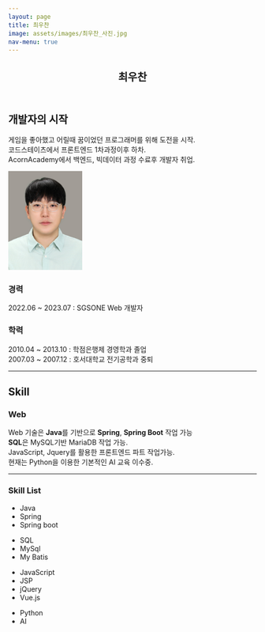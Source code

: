 ```yaml
---
layout: page
title: 최우찬
image: assets/images/최우찬_사진.jpg
nav-menu: true
---
```


<!-- Main -->
<div id="main" class="alt">

<!-- One -->
<section id="one">
	<div class="inner">
		<header class="major">
			<h1>최우찬</h1>
            <link rel="icon" href="assets/images/go-zip_logo.jpg">
		</header>
    <!-- Content -->
    <h2 id="content">개발자의 시작</h2>
    <div class="row">
        <div class="6u 12u$(small)">
            <p>
                게임을 좋아했고 어릴때 꿈이었던 프로그래머를 위해 도전을 시작.
                <br>
                코드스테이츠에서 프론트엔드 1차과정이후 하차.
                <br>
                AcornAcademy에서 백엔드, 빅데이터 과정 수료후 개발자 취업.
            </p>
        </div>
        <div class="6u$ 12u$(small)">
            <img src="assets/images/최우찬_사진.jpg" style="width:150px; height:200px;">
            <p>
            </p>
        </div>
    </div>
    <div class="row">
        <div class="6u 12u$(small)">
            <h3>경력</h3>
            <p>
                2022.06 ~ 2023.07 : SGSONE Web 개발자
            </p>
        </div>
        <div class="6u$ 12u$(small)">
            <h3>학력</h3>
            <p>
                2010.04 ~ 2013.10 : 학점은행제 경영학과 졸업 
                <br/>
                2007.03 ~ 2007.12 : 호서대학교 전기공학과 중퇴 
            </p>
        </div>
        <!-- Break -->
    </div>
    <hr class="major" />
    <!-- Elements -->
    <h2 id="elements">Skill</h2>
        <div class="row 200%">
            <div class="6u 12u$(medium)">
            <h3>Web</h3>
                <p>
                    Web 기술은 <b>Java</b>를 기반으로 <b>Spring</b>, <b>Spring Boot</b> 작업 가능
                    <br>
                    <b>SQL</b>은 MySQL기반 MariaDB 작업 가능.
                    <br>
                    JavaScript, Jquery를 활용한 프론트엔드 파트 작업가능.
                    <br>
                    현재는 Python을 이용한 기본적인 AI 교육 이수중.
                </p>
                <hr />
            </div>
            <div class="6u$ 12u$(medium)">
                <!-- Buttons -->
                <h3>Skill List</h3>
                <ul class="actions">
                    <li><a class="button special">Java</a></li>
                    <li><a class="button">Spring</a></li>
                    <li><a class="button">Spring boot</a></li>
                </ul>
                <ul class="actions">
                    <li><a class="button special">SQL</a></li>
                    <li><a class="button">MySql</a></li>
                    <li><a class="button">My Batis</a></li>
                </ul>
                <ul class="actions">
                    <li><a class="button special">JavaScript</a></li>
                    <li><a class="button">JSP</a></li>
                    <li><a class="button">jQuery</a></li>
                    <li><a class="button small">Vue.js</a></li>
                </ul>
                <ul class="actions">
                    <li><a class="button special">Python</a></li>
                    <li><a class="button">AI</a></li>
                </ul>
            </div>
        </div>
    </div>
</section>
</div>
